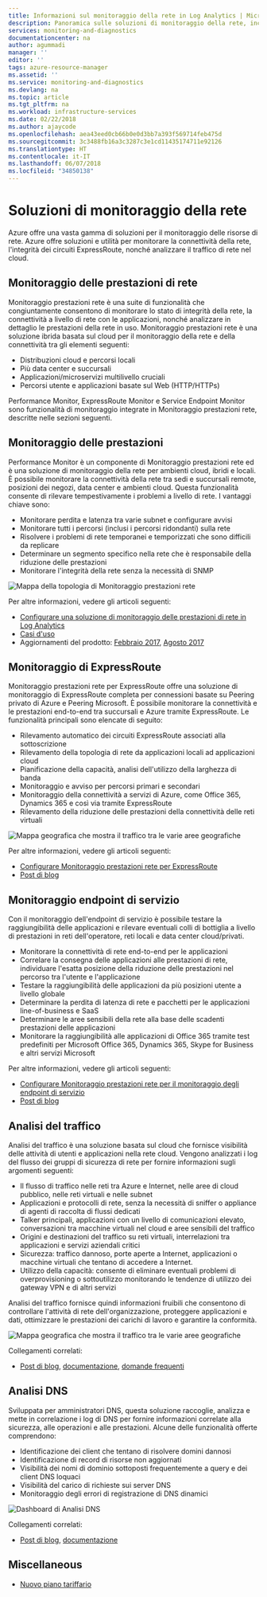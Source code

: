 ```yaml
---
title: Informazioni sul monitoraggio della rete in Log Analytics | Microsoft Docs
description: Panoramica sulle soluzioni di monitoraggio della rete, incluso Monitoraggio prestazioni rete, per la gestione di rete in ambienti cloud, locali e ibridi.
services: monitoring-and-diagnostics
documentationcenter: na
author: agummadi
manager: ''
editor: ''
tags: azure-resource-manager
ms.assetid: ''
ms.service: monitoring-and-diagnostics
ms.devlang: na
ms.topic: article
ms.tgt_pltfrm: na
ms.workload: infrastructure-services
ms.date: 02/22/2018
ms.author: ajaycode
ms.openlocfilehash: aea43eed0cb66b0e0d3bb7a393f569714feb475d
ms.sourcegitcommit: 3c3488fb16a3c3287c3e1cd11435174711e92126
ms.translationtype: HT
ms.contentlocale: it-IT
ms.lasthandoff: 06/07/2018
ms.locfileid: "34850138"
---
```

# <a name="network-monitoring-solutions"></a>Soluzioni di monitoraggio della rete 

Azure offre una vasta gamma di soluzioni per il monitoraggio delle risorse di rete. Azure offre soluzioni e utilità per monitorare la connettività della rete, l'integrità dei circuiti ExpressRoute, nonché analizzare il traffico di rete nel cloud.

## <a name="network-performance-monitor-npm"></a>Monitoraggio delle prestazioni di rete

Monitoraggio prestazioni rete è una suite di funzionalità che congiuntamente consentono di monitorare lo stato di integrità della rete, la connettività a livello di rete con le applicazioni, nonché analizzare in dettaglio le prestazioni della rete in uso. Monitoraggio prestazioni rete è una soluzione ibrida basata sul cloud per il monitoraggio della rete e della connettività tra gli elementi seguenti:
 
* Distribuzioni cloud e percorsi locali
* Più data center e succursali
* Applicazioni/microservizi multilivello cruciali
* Percorsi utente e applicazioni basate sul Web (HTTP/HTTPs) 

Performance Monitor, ExpressRoute Monitor e Service Endpoint Monitor sono funzionalità di monitoraggio integrate in Monitoraggio prestazioni rete, descritte nelle sezioni seguenti.

## <a name="performance-monitor"></a>Monitoraggio delle prestazioni

Performance Monitor è un componente di Monitoraggio prestazioni rete ed è una soluzione di monitoraggio della rete per ambienti cloud, ibridi e locali. È possibile monitorare la connettività della rete tra sedi e succursali remote, posizioni dei negozi, data center e ambienti cloud. Questa funzionalità consente di rilevare tempestivamente i problemi a livello di rete. I vantaggi chiave sono:

* Monitorare perdita e latenza tra varie subnet e configurare avvisi
* Monitorare tutti i percorsi (inclusi i percorsi ridondanti) sulla rete
* Risolvere i problemi di rete temporanei e temporizzati che sono difficili da replicare
* Determinare un segmento specifico nella rete che è responsabile della riduzione delle prestazioni
* Monitorare l'integrità della rete senza la necessità di SNMP

![Mappa della topologia di Monitoraggio prestazioni rete](./media/network-monitoring-overview/npm-topology-map.png) 

Per altre informazioni, vedere gli articoli seguenti:

* [Configurare una soluzione di monitoraggio delle prestazioni di rete in Log Analytics](../log-analytics/log-analytics-network-performance-monitor.md) 
* [Casi d'uso](https://blogs.technet.microsoft.com/msoms/2016/08/30/monitor-on-premises-cloud-iaas-and-hybrid-networks-using-oms-network-performance-monitor/)
*  Aggiornamenti del prodotto: [Febbraio 2017](https://blogs.technet.microsoft.com/msoms/2017/02/27/oms-network-performance-monitor-is-now-generally-available/), [Agosto 2017](https://blogs.technet.microsoft.com/msoms/2017/08/14/improvements-to-oms-network-performance-monitor/)

## <a name="expressroute-monitor"></a>Monitoraggio di ExpressRoute

Monitoraggio prestazioni rete per ExpressRoute offre una soluzione di monitoraggio di ExpressRoute completa per connessioni basate su Peering privato di Azure e Peering Microsoft. È possibile monitorare la connettività e le prestazioni end-to-end tra succursali e Azure tramite ExpressRoute. Le funzionalità principali sono elencate di seguito:

* Rilevamento automatico dei circuiti ExpressRoute associati alla sottoscrizione
* Rilevamento della topologia di rete da applicazioni locali ad applicazioni cloud
* Pianificazione della capacità, analisi dell'utilizzo della larghezza di banda
* Monitoraggio e avviso per percorsi primari e secondari
* Monitoraggio della connettività a servizi di Azure, come Office 365, Dynamics 365 e così via tramite ExpressRoute
* Rilevamento della riduzione delle prestazioni della connettività delle reti virtuali

![Mappa geografica che mostra il traffico tra le varie aree geografiche](./media/network-monitoring-overview/expressroute-topology-map.png) 

Per altre informazioni, vedere gli articoli seguenti:

* [Configurare Monitoraggio prestazioni rete per ExpressRoute](../expressroute/how-to-npm.md)
* [Post di blog](https://aka.ms/NPMExRmonitorGA)

## <a name="service-endpoint-monitor"></a>Monitoraggio endpoint di servizio

Con il monitoraggio dell'endpoint di servizio è possibile testare la raggiungibilità delle applicazioni e rilevare eventuali colli di bottiglia a livello di prestazioni in reti dell'operatore, reti locali e data center cloud/privati.

* Monitorare la connettività di rete end-to-end per le applicazioni
* Correlare la consegna delle applicazioni alle prestazioni di rete, individuare l'esatta posizione della riduzione delle prestazioni nel percorso tra l'utente e l'applicazione
* Testare la raggiungibilità delle applicazioni da più posizioni utente a livello globale
* Determinare la perdita di latenza di rete e pacchetti per le applicazioni line-of-business e SaaS
* Determinare le aree sensibili della rete alla base delle scadenti prestazioni delle applicazioni
* Monitorare la raggiungibilità alle applicazioni di Office 365 tramite test predefiniti per Microsoft Office 365, Dynamics 365, Skype for Business e altri servizi Microsoft

Per altre informazioni, vedere gli articoli seguenti:

* [Configurare Monitoraggio prestazioni rete per il monitoraggio degli endpoint di servizio](https://aka.ms/applicationconnectivitymonitorguide)
* [Post di blog](https://aka.ms/svcendptmonitor)

## <a name="traffic-analytics"></a>Analisi del traffico
Analisi del traffico è una soluzione basata sul cloud che fornisce visibilità delle attività di utenti e applicazioni nella rete cloud. Vengono analizzati i log del flusso dei gruppi di sicurezza di rete per fornire informazioni sugli argomenti seguenti:

* Il flusso di traffico nelle reti tra Azure e Internet, nelle aree di cloud pubblico, nelle reti virtuali e nelle subnet
* Applicazioni e protocolli di rete, senza la necessità di sniffer o appliance di agenti di raccolta di flussi dedicati
* Talker principali, applicazioni con un livello di comunicazioni elevato, conversazioni tra macchine virtuali nel cloud e aree sensibili del traffico
* Origini e destinazioni del traffico su reti virtuali, interrelazioni tra applicazioni e servizi aziendali critici
* Sicurezza: traffico dannoso, porte aperte a Internet, applicazioni o macchine virtuali che tentano di accedere a Internet.
* Utilizzo della capacità: consente di eliminare eventuali problemi di overprovisioning o sottoutilizzo monitorando le tendenze di utilizzo dei gateway VPN e di altri servizi

Analisi del traffico fornisce quindi informazioni fruibili che consentono di controllare l'attività di rete dell'organizzazione, proteggere applicazioni e dati, ottimizzare le prestazioni dei carichi di lavoro e garantire la conformità.

![Mappa geografica che mostra il traffico tra le varie aree geografiche](../network-watcher/media/traffic-analytics/geo-map-view-showcasing-traffic-distribution-to-countries-and-continents.png) 

Collegamenti correlati:
* [Post di blog](https://aka.ms/trafficanalytics), [documentazione](https://aka.ms/trafficanalyticsdocs), [domande frequenti](https://docs.microsoft.com/azure/network-watcher/traffic-analytics-faq)

## <a name="dns-analytics"></a>Analisi DNS
Sviluppata per amministratori DNS, questa soluzione raccoglie, analizza e mette in correlazione i log di DNS per fornire informazioni correlate alla sicurezza, alle operazioni e alle prestazioni.  Alcune delle funzionalità offerte comprendono:

* Identificazione dei client che tentano di risolvere domini dannosi
* Identificazione di record di risorse non aggiornati
* Visibilità dei nomi di dominio sottoposti frequentemente a query e dei client DNS loquaci
* Visibilità del carico di richieste sui server DNS
* Monitoraggio degli errori di registrazione di DNS dinamici

![Dashboard di Analisi DNS](./media/network-monitoring-overview/dns-analytics-overview.png) 

Collegamenti correlati:
* [Post di blog](https://blogs.technet.microsoft.com/msoms/2017/04/19/introducing-oms-dns-analytics/), [documentazione](https://docs.microsoft.com/azure/log-analytics/log-analytics-dns)

## <a name="miscellaneous"></a>Miscellaneous

* [Nuovo piano tariffario](https://docs.microsoft.com/azure/log-analytics/log-analytics-network-performance-monitor-pricing-faq)
